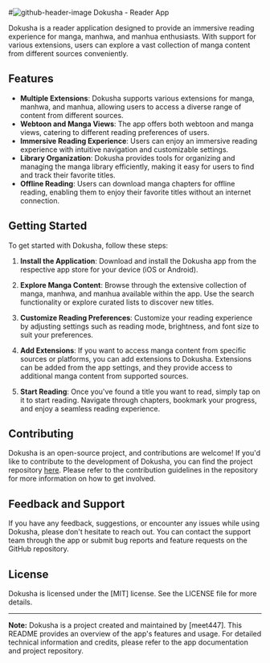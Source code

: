#![github-header-image](https://github.com/meet447/dokusha/assets/51074036/9fcbb45b-2aec-492d-bc7b-1794db31b57f)
 Dokusha - Reader App

Dokusha is a reader application designed to provide an immersive reading experience for manga, manhwa, and manhua enthusiasts. With support for various extensions, users can explore a vast collection of manga content from different sources conveniently.

## Features

- **Multiple Extensions**: Dokusha supports various extensions for manga, manhwa, and manhua, allowing users to access a diverse range of content from different sources.
- **Webtoon and Manga Views**: The app offers both webtoon and manga views, catering to different reading preferences of users.
- **Immersive Reading Experience**: Users can enjoy an immersive reading experience with intuitive navigation and customizable settings.
- **Library Organization**: Dokusha provides tools for organizing and managing the manga library efficiently, making it easy for users to find and track their favorite titles.
- **Offline Reading**: Users can download manga chapters for offline reading, enabling them to enjoy their favorite titles without an internet connection.

## Getting Started

To get started with Dokusha, follow these steps:

1. **Install the Application**: Download and install the Dokusha app from the respective app store for your device (iOS or Android).

2. **Explore Manga Content**: Browse through the extensive collection of manga, manhwa, and manhua available within the app. Use the search functionality or explore curated lists to discover new titles.

3. **Customize Reading Preferences**: Customize your reading experience by adjusting settings such as reading mode, brightness, and font size to suit your preferences.

4. **Add Extensions**: If you want to access manga content from specific sources or platforms, you can add extensions to Dokusha. Extensions can be added from the app settings, and they provide access to additional manga content from supported sources.

5. **Start Reading**: Once you've found a title you want to read, simply tap on it to start reading. Navigate through chapters, bookmark your progress, and enjoy a seamless reading experience.

## Contributing

Dokusha is an open-source project, and contributions are welcome! If you'd like to contribute to the development of Dokusha, you can find the project repository [here](https://github.com/meet447/dokusha-extenstions). Please refer to the contribution guidelines in the repository for more information on how to get involved.

## Feedback and Support

If you have any feedback, suggestions, or encounter any issues while using Dokusha, please don't hesitate to reach out. You can contact the support team through the app or submit bug reports and feature requests on the GitHub repository.

## License

Dokusha is licensed under the [MIT] license. See the LICENSE file for more details.

---

**Note:** Dokusha is a project created and maintained by [meet447]. This README provides an overview of the app's features and usage. For detailed technical information and credits, please refer to the app documentation and project repository.
